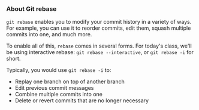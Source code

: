 ### About Git rebase

`git rebase` enables you to modify your commit history in a variety of ways. For example, you can use it to reorder commits, edit them, squash multiple commits into one, and much more.

To enable all of this, `rebase` comes in several forms. For today's class, we'll be using interactive rebase: `git rebase --interactive`, or `git rebase -i` for short.

Typically, you would use `git rebase -i` to:

- Replay one branch on top of another branch
- Edit previous commit messages
- Combine multiple commits into one
- Delete or revert commits that are no longer necessary
